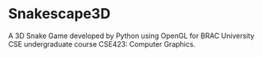 # Snakescape3D
A 3D Snake Game developed by Python using OpenGL for BRAC University CSE undergraduate course CSE423: Computer Graphics.
